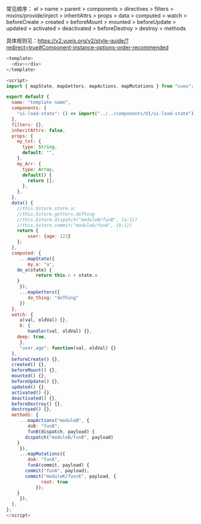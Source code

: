 
常见顺序：
el > name > parent > components > directives > filters > mixins/provide/inject > inheritAttrs > props > data > computed > watch > beforeCreate > created > beforeMount > mounted > beforeUpdate > updated > activated > deactivated > beforeDestroy > destroy > methods

具体规则见：https://v2.vuejs.org/v2/style-guide/?redirect=true#Component-instance-options-order-recommended

```js
<template>
  <div></div>
</template>

<script>
import { mapState, mapGetters, mapActions, mapMutations } from "vuex";

export default {
  name: "template name",
  components: {
    "ui-load-state": () => import("../../components/UI/ui-load-state"),
  },
  filters: {},
  inheritAttrs: false,
  props: {
    my_txt: {
      type: String,
      default: "",
    },
    my_Arr: {
      type: Array,
      default() {
        return [];
      },
    },
  },
  data() {
    //this.$store.store.a;
    //this.$store.getters.doThing
    //this.$store.dispatch("moduleB/funB", {a:1})
    //this.$store.commit("moduleA/funA", {b:1}) 
    return {
    	user: {age: 123}
    };
  },
  computed: {
     ...mapState({
     	my_a: "a",
	do_a(state) {
           return this.n + state.a
	}
     }),
     ...mapGetters({
     	do_thing: "doThing"
     })
  },
  watch: {
     a(val, oldVal) {},
     b: {
        handler(val, oldVal) {},
	deep: true,
     },
     "user.age": function(val, oldVal) {}
  },
  beforeCreate() {},
  created() {},
  beforeMount() {},
  mounted() {},
  beforeUpdate() {},
  updated() {},
  activated() {},
  deactivated() {},
  beforeDestroy() {},
  destroyed() {},
  methods: {
     ...mapActions("moduleB", {
        doB: "funB",
     	funB(dispatch, payload) {
	   dispatch("moduleB/funB", payload)
	}
     }),
     ...mapMutations({
        doA: "funA",
        funA(commit, payload) {
	   commit("funA", payload);
	   commit("moduleK/funcK", payload, {  
             root: true
           });
	}
     }),
  },
};
</script>
```
